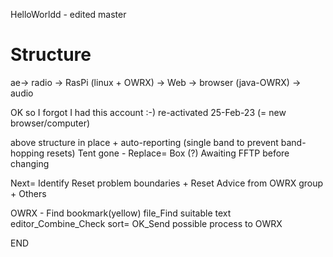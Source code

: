 HelloWorldd - edited master

# Structure

ae-> radio -> RasPi (linux + OWRX) -> Web -> browser (java-OWRX) -> audio

OK so I forgot I had this account :-) re-activated 25-Feb-23 (= new browser/computer)

above structure in place + auto-reporting (single band to prevent band-hopping resets)
Tent gone - Replace= Box (?)
Awaiting FFTP before changing

Next= Identify Reset problem boundaries + Reset Advice from OWRX group + Others

OWRX - Find bookmark(yellow) file_Find suitable text editor_Combine_Check sort= OK_Send possible process to OWRX

END
